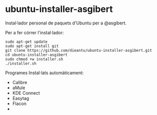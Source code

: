 # ubuntu-installer-asgibert
Instal·lador personal de paquets d'Ubuntu per a @asgibert.

Per a fer córrer l'instal·lador:

```
sudo apt-get update
sudo apt-get install git
git clone https://github.com/dieantu/ubuntu-installer-asgibert.git
cd ubuntu-installer-asgibert
sudo chmod +w installer.sh
./installer.sh
```
Programes Instal·lats automàticament:

- Calibre
- aMule
- KDE Connect
- Easytag
- Flacon
- 
